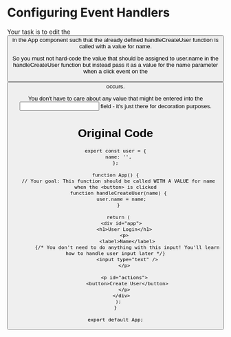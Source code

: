 # Configuring Event Handlers
Your task is to edit the <button> in the App component such that the already defined handleCreateUser function is called with a value for name.

So you must not hard-code the value that should be assigned to user.name in the handleCreateUser function but instead pass it as a value for the name parameter when a click event on the <button> occurs.

You don't have to care about any value that might be entered into the <input> field - it's just there for decoration purposes.

# Original Code
```
export const user = {
  name: '',
};

function App() {
  // Your goal: This function should be called WITH A VALUE for name when the <button> is clicked
  function handleCreateUser(name) {
    user.name = name;
  }

  return (
    <div id="app">
      <h1>User Login</h1>
      <p>
        <label>Name</label>
        {/* You don't need to do anything with this input! You'll learn how to handle user input later */}
        <input type="text" />
      </p>

      <p id="actions">
        <button>Create User</button>
      </p>
    </div>
  );
}

export default App;
```
